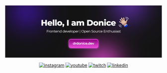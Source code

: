 <a href="https://drdonice.dev/" target="_blank"><img align="center" src="GitHub.jpg"/></a>

<p align="center"> 
  <a href="https://instagram.com/drdonice"><img align="center" src="https://img.shields.io/badge/drdonice-05122A?style=flat&logo=instagram" alt="instagram"/></a>
  <a href="https://twitter.com/drdonice"><img align="center" src="https://img.shields.io/badge/drdonice-05122A?style=flat&logo=twitter" alt="youtube"/></a>
  <a href="https://twitch.com/drdonice"><img align="center" src="https://img.shields.io/badge/drdonice-05122A?style=flat&logo=youtube" alt="twitch"/></a>
   <a href="https://linkedin.com/in/doniceubaru"><img align="center" src="https://img.shields.io/badge/DoniceUbaru-05122A?style=flat&logo=linkedin" alt="linkedin"/></a>
</p>

